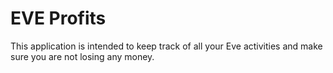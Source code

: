 # EVE Profits

This application is intended to keep track of all your Eve activities and make sure you are not losing any money.
